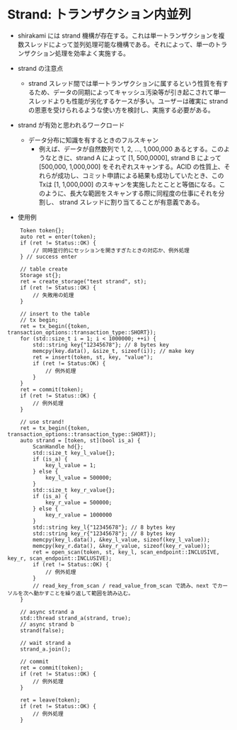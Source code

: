 # Strand: トランザクション内並列

- shirakami には strand 機構が存在する。これは単一トランザクションを複数スレッドによって並列処理可能な機構である。それによって、単一のトランザクション処理を効率よく実施する。

- strand の注意点
  - strand スレッド間では単一トランザクションに属するという性質を有するため、データの同期によってキャッシュ汚染等が引き起こされて単一スレッドよりも性能が劣化するケースが多い。ユーザーは確実に strand の恩恵を受けられるような使い方を検討し、実施する必要がある。

- strand が有効と思われるワークロード
  - データ分布に知識を有するときのフルスキャン
    - 例えば、データが自然数列で 1, 2, ..., 1,000,000 あるとする。このようなときに、strand A によって [1, 500,0000], strand B によって [500,000, 1,000,000] をそれぞれスキャンする。ACID の性質上、それらが成功し、コミット申請による結果も成功していたとき、このTxは [1, 1,000,000] のスキャンを実施したとことと等価になる。このように、長大な範囲をスキャンする際に同程度の仕事にそれを分割し、 strand スレッドに割り当てることが有意義である。


- 使用例
```
    Token token{};
    auto ret = enter(token);
    if (ret != Status::OK) {
        // 同時並行的にセッションを開きすぎたときの対応か、例外処理
    } // success enter

    // table create
    Storage st{};
    ret = create_storage("test strand", st);
    if (ret != Status::OK) {
        // 失敗用の処理
    }

    // insert to the table
    // tx begin;
    ret = tx_begin({token, transaction_options::transaction_type::SHORT});
    for (std::size_t i = 1; i < 1000000; ++i) {
        std::string key{"12345678"}; // 8 bytes key
        memcpy(key.data(), &size_t, sizeof(i)); // make key
        ret = insert(token, st, key, "value");
        if (ret != Status:OK) {
            // 例外処理
        }
    }
    ret = commit(token);
    if (ret != Status::OK) {
        // 例外処理
    }

    // use strand!
    ret = tx_begin({token, transaction_options::transaction_type::SHORT});
    auto strand = [token, st](bool is_a) {
        ScanHandle hd{};
        std::size_t key_l_value{};
        if (is_a) {
            key_l_value = 1;
        } else {
            key_l_value = 500000;
        }
        std::size_t key_r_value{};
        if (is_a) {
            key_r_value = 500000;
        } else {
            key_r_value = 1000000
        }
        std::string key_l{"12345678"}; // 8 bytes key
        std::string key_r{"12345678"}; // 8 bytes key
        memcpy(key_l.data(), &key_l_value, sizeof(key_l_value));
        memcpy(key_r.data(), &key_r_value, sizeof(key_r_value));
        ret = open_scan(token, st, key_l, scan_endpoint::INCLUSIVE, key_r, scan_endpoint::INCLUSIVE);
        if (ret != Status::OK) {
            // 例外処理
        }
        // read_key_from_scan / read_value_from_scan で読み、next でカーソルを次へ動かすことを繰り返して範囲を読み込む。
    }

    // async strand a
    std::thread strand_a(strand, true);
    // async strand b
    strand(false);

    // wait strand a
    strand_a.join();

    // commit
    ret = commit(token);
    if (ret != Status::OK) {
        // 例外処理
    }

    ret = leave(token);
    if (ret != Status::OK) {
        // 例外処理
    }
```
